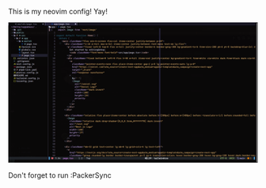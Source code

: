This is my neovim config! Yay!
 


<img src="https://raw.githubusercontent.com/aerial-ace1/nvim_config/master/shot.png" > 


Don't forget to run :PackerSync 